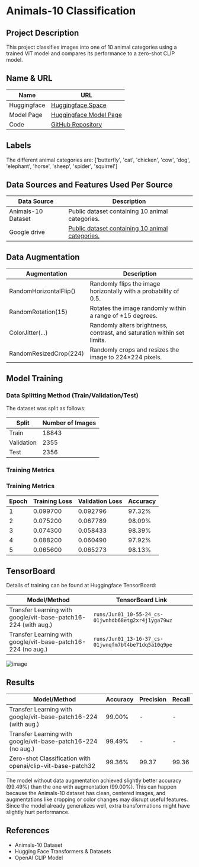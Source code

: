
# Animals-10 Classification

## Project Description
This project classifies images into one of 10 animal categories using a trained ViT model and compares its performance to a zero-shot CLIP model.

## Name & URL

| Name           | URL                    |
|----------------|------------------------|
| Huggingface    | [Huggingface Space](https://huggingface.co/spaces/MichaelMM2000/animals10-demo) |
| Model Page     | [Huggingface Model Page](https://huggingface.co/MichaelMM2000/vit-base-animals10) |
| Code           | [GitHub Repository](https://github.com/MichaelMoeckli/cvProjectFinal) |

## Labels
The different animal categories are:
['butterfly', 'cat', 'chicken', 'cow', 'dog', 'elephant', 'horse', 'sheep', 'spider', 'squirrel']

## Data Sources and Features Used Per Source

| Data Source        | Description                                           |
|--------------------|-------------------------------------------------------|
| Animals-10 Dataset | Public dataset containing 10 animal categories.       |
| Google drive | [Public dataset containing 10 animal categories.](https://drive.google.com/file/d/14q2Qf9mukDZTZWcHMgjLbECtGd_UESHj/view)       |

## Data Augmentation

| Augmentation                 | Description                                                                 |
|-----------------------------|-----------------------------------------------------------------------------|
| RandomHorizontalFlip()      | Randomly flips the image horizontally with a probability of 0.5.            |
| RandomRotation(15)          | Rotates the image randomly within a range of ±15 degrees.                   |
| ColorJitter(...)            | Randomly alters brightness, contrast, and saturation within set limits.     |
| RandomResizedCrop(224)      | Randomly crops and resizes the image to 224×224 pixels.                     |

## Model Training

### Data Splitting Method (Train/Validation/Test)
The dataset was split as follows:

| Split      | Number of Images |
|------------|------------------|
| Train      | 18843            |
| Validation | 2355             |
| Test       | 2356             |

### Training Metrics

### Training Metrics

| Epoch | Training Loss | Validation Loss | Accuracy |
|-------|----------------|-----------------|----------|
| 1     | 0.099700       | 0.092796        | 97.32%   |
| 2     | 0.075200       | 0.067789        | 98.09%   |
| 3     | 0.074300       | 0.058433        | 98.39%   |
| 4     | 0.088200       | 0.060490        | 97.92%   |
| 5     | 0.065600       | 0.065273        | 98.13%   |

## TensorBoard

Details of training can be found at Huggingface TensorBoard:

| Model/Method                                                      | TensorBoard Link                        |
|------------------------------------------------------------------|-----------------------------------------|
| Transfer Learning with google/vit-base-patch16-224 (with aug.)   | `runs/Jun01_10-55-24_cs-01jwnhdb68etg2xr4j1yga79wz`                |
| Transfer Learning with google/vit-base-patch16-224 (no aug.)     | `runs/Jun01_13-16-37_cs-01jwnqfm7bt4be71dq5a10q9pe`                |

![image](https://github.com/user-attachments/assets/ff1708f8-8090-47a3-b5cc-5dc1bd786ee6)


## Results

| Model/Method                                                  | Accuracy | Precision | Recall |
|---------------------------------------------------------------|----------|-----------|--------|
| Transfer Learning with google/vit-base-patch16-224 (with aug.) | 99.00%   | -         | -      |
| Transfer Learning with google/vit-base-patch16-224 (no aug.)   | 99.49%   | -         | -      |
| Zero-shot Classification with openai/clip-vit-base-patch32     | 99.36%   | 99.37         | 99.36      |

The model without data augmentation achieved slightly better accuracy (99.49%) than the one with augmentation (99.00%). This can happen because the Animals-10 dataset has clean, centered images, and augmentations like cropping or color changes may disrupt useful features. Since the model already generalizes well, extra transformations might have slightly hurt performance.

## References
- Animals-10 Dataset
- Hugging Face Transformers & Datasets
- OpenAI CLIP Model
